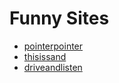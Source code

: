 # Funny Sites
* [pointerpointer](https://pointerpointer.com)
* [thisissand](https://thisissand.com/)
* [driveandlisten](https://dribveandlisten.herokuapp.com)